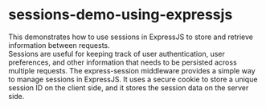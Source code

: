# sessions-demo-using-expressjs
This demonstrates how to use sessions in ExpressJS to store and retrieve information between requests. <br/>
Sessions are useful for keeping track of user authentication, user preferences, and other information that needs to be persisted across multiple requests.
The express-session middleware provides a simple way to manage sessions in ExpressJS. It uses a secure cookie to store a unique session ID on the client side, and it stores the session data on the server side.
